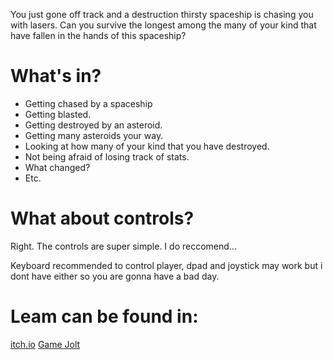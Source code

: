 You just gone off track and a destruction thirsty spaceship is chasing you with lasers. Can you survive the longest among the many of your kind that have fallen in the hands of this spaceship?
# What's in?
<ul><li>Getting chased by a spaceship</li><li>Getting blasted.</li><li>Getting destroyed by an asteroid.</li><li>Getting many asteroids your way.</li><li>Looking at how many of your kind that you have destroyed.</li><li>Not being afraid of losing track of stats.</li><li>What changed?</li><li>Etc.</li></ul>

# What about controls?
<p>Right. The controls are super simple. I&nbsp;do reccomend...</p>
<p>Keyboard recommended to control player, dpad and joystick may work but i dont have either so you are gonna have a bad day.</p>

# Leam can be found in:

[itch.io](https://l10110.itch.io/leam)
[Game Jolt](https://gamejolt.com/games/leam/893124)
